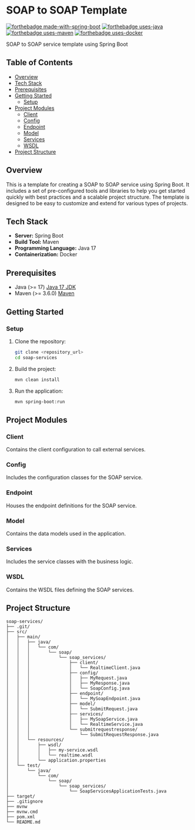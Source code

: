 # SOAP to SOAP Template

[![forthebadge made-with-spring-boot](https://img.shields.io/badge/made_with-Spring_Boot-6DB33F?labelColor=fff&style=for-the-badge&logo=spring-boot&logoColor=6DB33F)](https://spring.io/projects/spring-boot)
[![forthebadge uses-java](https://img.shields.io/badge/uses-Java-007396?labelColor=fff&style=for-the-badge&logo=java&logoColor=007396)](https://www.java.com/)
[![forthebadge uses-maven](https://img.shields.io/badge/uses-Maven-C71A36?labelColor=fff&style=for-the-badge&logo=apache-maven&logoColor=C71A36)](https://maven.apache.org/)
[![forthebadge uses-docker](https://img.shields.io/badge/uses-Docker-2496ED?labelColor=fff&style=for-the-badge&logo=docker&logoColor=2496ED)](https://www.docker.com/)

SOAP to SOAP service template using Spring Boot

## Table of Contents

- [Overview](#overview)
- [Tech Stack](#tech-stack)
- [Prerequisites](#prerequisites)
- [Getting Started](#getting-started)
    - [Setup](#setup)
- [Project Modules](#project-modules)
    - [Client](#client)
    - [Config](#config)
    - [Endpoint](#endpoint)
    - [Model](#model)
    - [Services](#services)
    - [WSDL](#wsdl)
- [Project Structure](#project-structure)

## Overview

This is a template for creating a SOAP to SOAP service using Spring Boot. It includes a set of pre-configured tools and
libraries to help you get started quickly with best practices and a scalable project structure. The template is designed
to be easy to customize and extend for various types of projects.

## Tech Stack

- **Server:** Spring Boot
- **Build Tool:** Maven
- **Programming Language:** Java 17
- **Containerization:** Docker

## Prerequisites

- Java (>= 17) [Java 17 JDK](https://openjdk.java.net/projects/jdk/17)
- Maven (>= 3.6.0) [Maven](https://maven.apache.org/download.cgi)


## Getting Started
### Setup

1. Clone the repository:
    ```bash
    git clone <repository_url>
    cd soap-services
    ```

2. Build the project:
    ```bash
    mvn clean install
    ```

3. Run the application:
    ```bash
    mvn spring-boot:run
    ```

## Project Modules

### Client
Contains the client configuration to call external services.

### Config
Includes the configuration classes for the SOAP service.

### Endpoint
Houses the endpoint definitions for the SOAP service.

### Model
Contains the data models used in the application.

### Services
Includes the service classes with the business logic.

### WSDL
Contains the WSDL files defining the SOAP services.



## Project Structure

```plaintext
soap-services/
├── .git/
├── src/
│   ├── main/
│   │   ├── java/
│   │   │   └── com/
│   │   │       └── soap/
│   │   │           └── soap_services/
│   │   │               ├── client/
│   │   │               │   └── RealtimeClient.java
│   │   │               ├── config/
│   │   │               │   ├── MyRequest.java
│   │   │               │   ├── MyResponse.java
│   │   │               │   └── SoapConfig.java
│   │   │               ├── endpoint/
│   │   │               │   └── MySoapEndpoint.java
│   │   │               ├── model/
│   │   │               │   └── SubmitRequest.java
│   │   │               ├── services/
│   │   │               │   ├── MySoapService.java
│   │   │               │   └── RealtimeService.java
│   │   │               └── submitrequestresponse/
│   │   │                   └── SubmitRequestResponse.java
│   │   └── resources/
│   │       ├── wsdl/
│   │       │   ├── my-service.wsdl
│   │       │   └── realtime.wsdl
│   │       └── application.properties
│   └── test/
│       └── java/
│           └── com/
│               └── soap/
│                   └── soap_services/
│                       └── SoapServicesApplicationTests.java
├── target/
├── .gitignore
├── mvnw
├── mvnw.cmd
├── pom.xml
└── README.md
